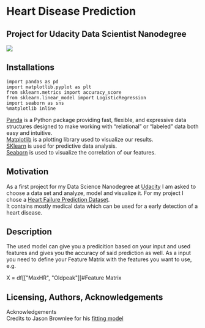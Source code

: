 # Heart Disease Prediction 
## Project for Udacity Data Scientist Nanodegree
![](https://upload.wikimedia.org/wikipedia/commons/3/3b/Udacity_logo.png)

## Installations
```
import pandas as pd
import matplotlib.pyplot as plt
from sklearn.metrics import accuracy_score
from sklearn.linear_model import LogisticRegression
import seaborn as sns
%matplotlib inline
```
[Panda](https://en.wikipedia.org/wiki/Pandas_(software)) is a Python package providing fast, flexible, and expressive data structures designed to make working with “relational” or “labeled” data both easy and intuitive. <br>
[Matplotlib](https://en.wikipedia.org/wiki/Matplotlib) is a plotting library used to visualize our results. <br>
[SKlearn](https://scikit-learn.org/stable/) is used for predictive data analysis. <br>
[Seaborn](https://seaborn.pydata.org/) is used to visualize the correlation of our features.
## Motivation
As a first project for my Data Science Nanodegree at [Udacity](https://www.udacity.com/school-of-data-science) I am asked to choose a data set and analyze, model and visualize it. For my project I chose a [Heart Failure Prediction Dataset](https://www.kaggle.com/fedesoriano/heart-failure-prediction). <br>
It contains mostly medical data which can be used for a early detection of a heart disease.

## Description
The used model can give you a predicition based on your input and used features and gives you the accuracy of said prediction as well.
As a input you need to define your Feature Matrix with the features you want to use, e.g. 

X = df[["MaxHR", "Oldpeak"]]#Feature Matrix


## Licensing, Authors, Acknowledgements
Acknowledgements<br>
Credits to Jason Brownlee for his [fitting model](https://machinelearningmastery.com/how-to-connect-model-input-data-with-predictions-for-machine-learning/)
